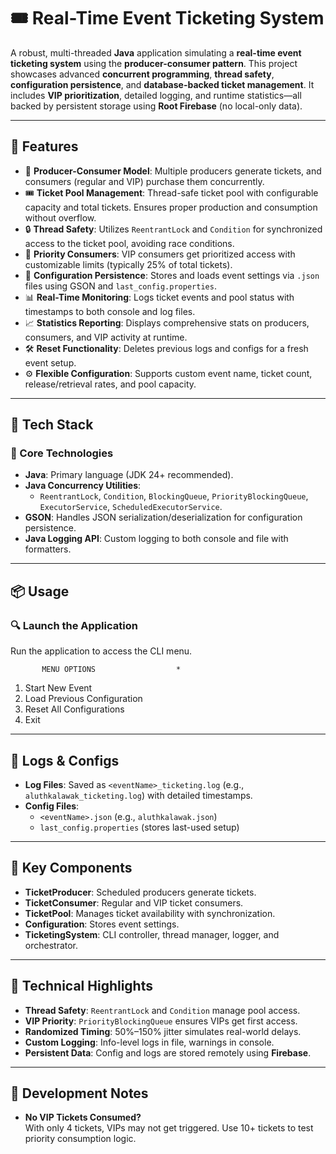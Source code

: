 # 🎟 Real-Time Event Ticketing System

A robust, multi-threaded **Java** application simulating a **real-time event ticketing system** using the **producer-consumer pattern**. This project showcases advanced **concurrent programming**, **thread safety**, **configuration persistence**, and **database-backed ticket management**. It includes **VIP prioritization**, detailed logging, and runtime statistics—all backed by persistent storage using **Root Firebase** (no local-only data).

---

## 🚀 Features

- 🔄 **Producer-Consumer Model**: Multiple producers generate tickets, and consumers (regular and VIP) purchase them concurrently.
- 🎟 **Ticket Pool Management**: Thread-safe ticket pool with configurable capacity and total tickets. Ensures proper production and consumption without overflow.
- 🔒 **Thread Safety**: Utilizes `ReentrantLock` and `Condition` for synchronized access to the ticket pool, avoiding race conditions.
- 🏅 **Priority Consumers**: VIP consumers get prioritized access with customizable limits (typically 25% of total tickets).
- 📝 **Configuration Persistence**: Stores and loads event settings via `.json` files using GSON and `last_config.properties`.
- 📊 **Real-Time Monitoring**: Logs ticket events and pool status with timestamps to both console and log files.
- 📈 **Statistics Reporting**: Displays comprehensive stats on producers, consumers, and VIP activity at runtime.
- 🛠 **Reset Functionality**: Deletes previous logs and configs for a fresh event setup.
- ⚙️ **Flexible Configuration**: Supports custom event name, ticket count, release/retrieval rates, and pool capacity.

---

## 🧰 Tech Stack

### 🔧 Core Technologies
- **Java**: Primary language (JDK 24+ recommended).
- **Java Concurrency Utilities**: 
  - `ReentrantLock`, `Condition`, `BlockingQueue`, `PriorityBlockingQueue`, `ExecutorService`, `ScheduledExecutorService`.
- **GSON**: Handles JSON serialization/deserialization for configuration persistence.
- **Java Logging API**: Custom logging to both console and file with formatters.

---

## 📦 Usage

### 🔍 Launch the Application

Run the application to access the CLI menu.

           MENU OPTIONS                  *
1. Start New Event
2. Load Previous Configuration
3. Reset All Configurations
4. Exit

---

## 📁 Logs & Configs

- **Log Files**: Saved as `<eventName>_ticketing.log` (e.g., `aluthkalawak_ticketing.log`) with detailed timestamps.
- **Config Files**:
  - `<eventName>.json` (e.g., `aluthkalawak.json`)
  - `last_config.properties` (stores last-used setup)

---

## 🔐 Key Components

- **TicketProducer**: Scheduled producers generate tickets.
- **TicketConsumer**: Regular and VIP ticket consumers.
- **TicketPool**: Manages ticket availability with synchronization.
- **Configuration**: Stores event settings.
- **TicketingSystem**: CLI controller, thread manager, logger, and orchestrator.

---

## 🌟 Technical Highlights

- **Thread Safety**: `ReentrantLock` and `Condition` manage pool access.
- **VIP Priority**: `PriorityBlockingQueue` ensures VIPs get first access.
- **Randomized Timing**: 50%–150% jitter simulates real-world delays.
- **Custom Logging**: Info-level logs in file, warnings in console.
- **Persistent Data**: Config and logs are stored remotely using **Firebase**.

---

## 🔧 Development Notes

- **No VIP Tickets Consumed?**  
  With only 4 tickets, VIPs may not get triggered. Use 10+ tickets to test priority consumption logic.
